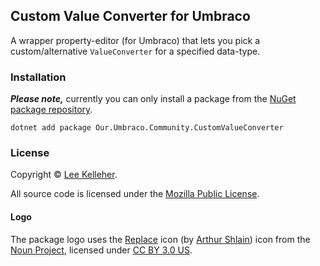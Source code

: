 ## Custom Value Converter for Umbraco

A wrapper property-editor (for Umbraco) that lets you pick a custom/alternative `ValueConverter` for a specified data-type.


### Installation

_**Please note,**_ currently you can only install a package from the [NuGet package repository](https://www.nuget.org/packages/Our.Umbraco.Community.CustomValueConverter).

    dotnet add package Our.Umbraco.Community.CustomValueConverter


### License

Copyright &copy; [Lee Kelleher](https://leekelleher.com).

All source code is licensed under the [Mozilla Public License](../LICENSE).


#### Logo

The package logo uses the [Replace](https://thenounproject.com/icon/replace-212135/) icon (by [Arthur Shlain](https://thenounproject.com/ArtZ91/)) icon from the [Noun Project](https://thenounproject.com), licensed under [CC BY 3.0 US](https://creativecommons.org/licenses/by/3.0/us/).
